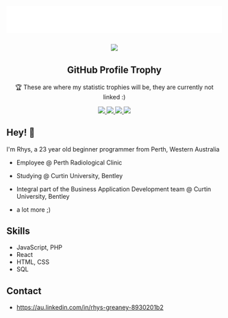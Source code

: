 <h1 align="center">
  <img src="https://github.com/rhysgreaney/rhysgreaney/blob/main/name.svg" alt="Rhys Greaney's Github ReadMe" />
</h1>

<p align="center">
  <img width="140" src="https://user-images.githubusercontent.com/6661165/91657958-61b4fd00-eb00-11ea-9def-dc7ef5367e34.png" />  
  <h2 align="center">GitHub Profile Trophy</h2>
  <p align="center">🏆 These are where my statistic trophies will be, they are currently not linked :)</p>
</p>
<p align="center">
  <a href="https://github.com/rhysgreaney/github-profile-trophy/issues">
    <img src="https://img.shields.io/github/issues/rhysgreaney/github-profile-trophy"/> 
  </a>
  <a href="https://github.com/rhysgreaney/github-profile-trophy/network/members">
    <img src="https://img.shields.io/github/forks/rhysgreaney/github-profile-trophy"/> 
  </a>  
  <a href="https://github.com/rhysgreaney/github-profile-trophy/stargazers">
    <img src="https://img.shields.io/github/stars/rhysgreaney/github-profile-trophy"/> 
  </a>
    <a href="https://github.com/rhysgreaney/github-profile-trophy/LICENSE">
    <img src="https://img.shields.io/github/license/rhysgreaney/github-profile-trophy"/> 
  </a>
</p>

## Hey! 👋
I'm Rhys, a 23 year old beginner programmer from Perth, Western Australia

- Employee @ Perth Radiological Clinic

- Studying @ Curtin University, Bentley

- Integral part of the Business Application Development team @ Curtin University, Bentley
+ a lot more ;)

## Skills
- JavaScript, PHP
- React
- HTML, CSS
- SQL

## Contact
- https://au.linkedin.com/in/rhys-greaney-8930201b2
